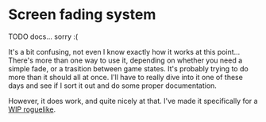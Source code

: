 # Screen fading system

TODO docs... sorry :(

It's a bit confusing, not even I know exactly how it works at this point... There's more than one way to use it, depending on whether you need a simple fade, or a trasition between game states. It's probably trying to do more than it should all at once. I'll have to really dive into it one of these days and see if I sort it out and do some proper documentation.

However, it does work, and quite nicely at that. I've made it specifically for a [WIP roguelike](https://github.com/Skaruts/Pigventure-or-something).
